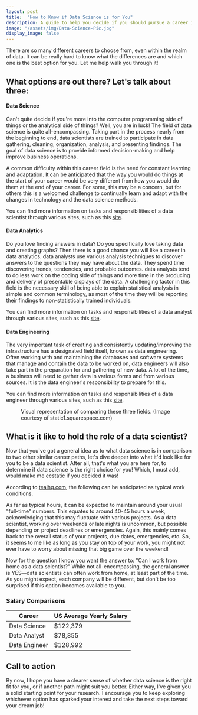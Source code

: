 ```yaml
---
layout: post
title:  "How to Know if Data Science is for You"
description: A guide to help you decide if you should pursue a career in data science
image: "/assets/img/Data-Science-Pic.jpg"
display_image: false
---
```


<p class="intro"><span class="dropcap">T</span>here are so many different careers to choose from, even within the realm of data. It can be really hard to know what the differences are and which one is the best option for you. Let me help walk you through it!</p>

## What options are out there? Let's talk about three:

#### Data Science
Can't quite decide if you're more into the computer programming side of things or the analytical side of things? Well, you are in luck! The field of data science is quite all-encompassing. Taking part in the process nearly from the beginning to end, data scientists are trained to participate in data gathering, cleaning, organization, analysis, and presenting findings. 
The goal of data science is to provide informed decision-making and help improve business operations. 

A common difficulty within this career field is the need for constant learning and adaptation. It can be anticipated that the way you would do things at the start of your career would be very different from how you would do them at the end of your career. For some, this may be a concern, but for others this is a welcomed challenge to continually learn and adapt with the changes in technology and the data science methods.

You can find more information on tasks and responsibilities of a data scientist through various sites, such as this [site](https://www.indeed.com/hire/job-description/data-scientist?gad_source=1&gclid=Cj0KCQjwpP63BhDYARIsAOQkATbJujt1bTXlg-VSpVQhkq4dewqyCt-5mT_inCg0ditMq_IqNJn-cMUaAnBnEALw_wcB&aceid=&gclsrc=aw.ds).

#### Data Analytics
Do you love finding answers in data? Do you specifically love taking data and creating graphs? Then there is a good chance you will like a career in data analytics. 
data analysts use various analysis techniques to discover answers to the questions they may have about the data. They spend time discovering trends, tendencies, and probable outcomes.
data analysts tend to do less work on the coding side of things and more time in the producing and delivery of presentable displays of the data. A challenging factor in this field is the necessary skill of being able to explain statistical analysis in simple and common terminology, as most of the time they will be reporting their findings to non-statistically trained individuals. 

You can find more information on tasks and responsibilities of a data analyst through various sites, such as this [site](https://ro.indeed.com/hire/job-description/data-analyst?gad_source=1&gclid=Cj0KCQjwpP63BhDYARIsAOQkATYwapaMFrpFYFF3uuFDG7vMkfCwvXI6zHPe71MaUOTDWEQyxZuku1MaAm0fEALw_wcB&hl=en&aceid=&co=GB&gclsrc=aw.ds).

#### Data Engineering
The very important task of creating and consistently updating/improving the infrastructure has a designated field itself, known as data engineering. Often working with and maintaining the databases and software systems that manage and contain the data to be worked on, data engineers will also take part in the preparation for and gathering of new data. A lot of the time, a business will need to gather data in various forms and from various sources. It is the data engineer's responsibility to prepare for this. 

You can find more information on tasks and responsibilities of a data engineer through various sites, such as this [site](https://www.indeed.com/hire/job-description/data-engineer?gad_source=1&gclid=Cj0KCQjwpP63BhDYARIsAOQkATasjPkze2nqZhNv0ESCsp2M8ZBgEAMMT6fu9g80-xuKdXvv29LnrWYaAtJ-EALw_wcB&hl=en&aceid=&co=US&gclsrc=aw.ds). 

<figure>
	<img src=<img src="https://hsanders-07.github.io/my-blog/assets/img/career_comp.jpg" alt=""> 
	<figcaption>Visual representation of comparing these three fields. (Image courtesy of static1.squarespace.com)</figcaption>
</figure>

## What is it like to hold the role of a data scientist?
Now that you've got a general idea as to what data science is in comparison to two other similar career paths, let's dive deeper into what it'd look like for you to be a data scientist. After all, that's what you are here for, to determine if data science is the right choice for you! Which, I must add, would make me ecstatic if you decided it was!

According to [tealhq.com](https://www.tealhq.com/work-life-balance/data-scientist), the following can be anticipated as typical work conditions.

As far as typical hours, it can be expected to maintain around your usual "full-time" numbers. This equates to around 40-45 hours a week, acknowledging that this may fluctuate with various projects. As a data scientist, working over weekends or late nights is uncommon, but possible depending on project deadlines or emergencies. Again, this mainly comes back to the overall status of your projects, due dates, emergencies, etc. So, it seems to me like as long as you stay on top of your work, you might not ever have to worry about missing that big game over the weekend! 

Now for the question I know you want the answer to: "Can I work from home as a data scientist?" While not all-encompassing, the general answer is YES—data scientists can often work from home, at least part of the time. As you might expect, each company will be different, but don't be too surprised if this option becomes available to you. 

### Salary Comparisons

| Career         | US Average Yearly Salary |
| -----------    | -----------              |
| Data Science   | $122,379                 |
| Data Analyst   | $78,855                  |
| Data Engineer  | $128,992                 |


## Call to action
By now, I hope you have a clearer sense of whether data science is the right fit for you, or if another path might suit you better. Either way, I've given you a solid starting point for your research. I encourage you to keep exploring whichever option has sparked your interest and take the next steps toward your dream job!
